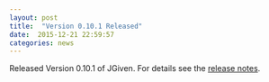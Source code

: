 ```yaml
---
layout: post
title:  "Version 0.10.1 Released"
date:  2015-12-21 22:59:57
categories: news
---
```


Released Version 0.10.1 of JGiven. For details see the [release notes](https://github.com/TNG/JGiven/releases/tag/v0.10.1).

[jgiven-gh]: https://github.com/TNG/JGiven
[jgiven]:    http://jgiven.org
